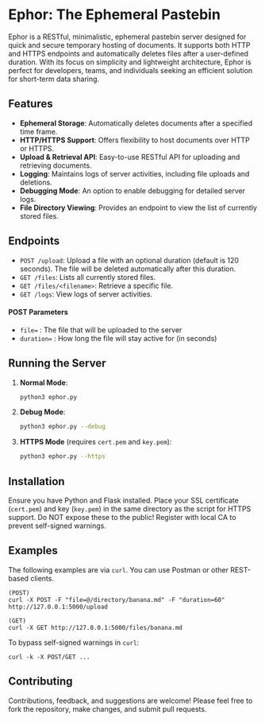 # Ephor: The Ephemeral Pastebin

Ephor is a RESTful, minimalistic, ephemeral pastebin server designed for quick and secure temporary hosting of documents. It supports both HTTP and HTTPS endpoints and automatically deletes files after a user-defined duration. With its focus on simplicity and lightweight architecture, Ephor is perfect for developers, teams, and individuals seeking an efficient solution for short-term data sharing.

## Features

- **Ephemeral Storage**: Automatically deletes documents after a specified time frame.
- **HTTP/HTTPS Support**: Offers flexibility to host documents over HTTP or HTTPS.
- **Upload & Retrieval API**: Easy-to-use RESTful API for uploading and retrieving documents.
- **Logging**: Maintains logs of server activities, including file uploads and deletions.
- **Debugging Mode**: An option to enable debugging for detailed server logs.
- **File Directory Viewing**: Provides an endpoint to view the list of currently stored files.

## Endpoints

- `POST /upload`: Upload a file with an optional duration (default is 120 seconds). The file will be deleted automatically after this duration.
- `GET /files`: Lists all currently stored files.
- `GET /files/<filename>`: Retrieve a specific file.
- `GET /logs`: View logs of server activities.

#### POST Parameters
- `file=` : The file that will be uploaded to the server
- `duration=` : How long the file will stay active for (in seconds)

## Running the Server

1. **Normal Mode**:
   ```bash
   python3 ephor.py
   ```
2. **Debug Mode**:
   ```bash
   python3 ephor.py --debug
   ```
3. **HTTPS Mode** (requires `cert.pem` and `key.pem`):
   ```bash
   python3 ephor.py --https
   ```

## Installation

Ensure you have Python and Flask installed. Place your SSL certificate (`cert.pem`) and key (`key.pem`) in the same directory as the script for HTTPS support. Do NOT expose these to the public! Register with local CA to prevent self-signed warnings.


## Examples
The following examples are via `curl`. You can use Postman or other REST-based clients.

```
(POST)
curl -X POST -F "file=@/directory/banana.md" -F "duration=60" http://127.0.0.1:5000/upload
```

```
(GET)
curl -X GET http://127.0.0.1:5000/files/banana.md
```

To bypass self-signed warnings in `curl`:
```
curl -k -X POST/GET ...
```

## Contributing

Contributions, feedback, and suggestions are welcome! Please feel free to fork the repository, make changes, and submit pull requests.
